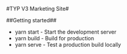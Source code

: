 #TYP V3 Marketing Site#

##Getting started##

-   yarn start - Start the development server
-   yarn build - Build for production
-   yarn serve - Test a production build locally
